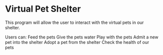 # Virtual Pet Shelter

This program will allow the user to 
interact with the virtual pets in our shelter.

Users can:
Feed the pets
Give the pets water
Play with the pets 
Admit a new pet into the shelter
Adopt a pet from the shelter
Check the health of our pets

